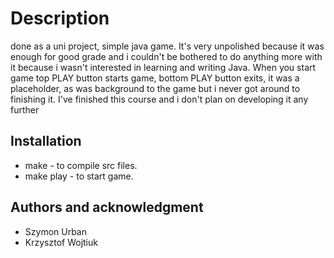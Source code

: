 # Description
done as a uni project, simple java game. It's very unpolished because it was enough for good grade and i couldn't be bothered to do anything more with it because i wasn't interested in learning and writing Java. When you start game top PLAY button starts game, bottom PLAY button exits, it was a placeholder, as was background to the game but i never got around to finishing it. I've finished this course and i don't plan on developing it any further

## Installation
- make - to compile src files.
- make play - to start game.

## Authors and acknowledgment
- Szymon Urban
- Krzysztof Wojtiuk
